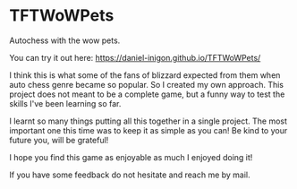 # TFTWoWPets
Autochess with the wow pets. 

You can try it out here:
https://daniel-inigon.github.io/TFTWoWPets/

I think this is what some of the fans of blizzard expected from them when auto chess genre became so popular. 
So I created my own approach. This project does not meant to be a complete game, but a funny way to test the skills I've been learning so far.

I learnt so many things putting all this together in a single project. The most important one this time was to keep it as simple as you can! Be kind to your future you, will be grateful! 

I hope you find this game as enjoyable as much I enjoyed doing it!

If you have some feedback do not hesitate and reach me by mail. 
